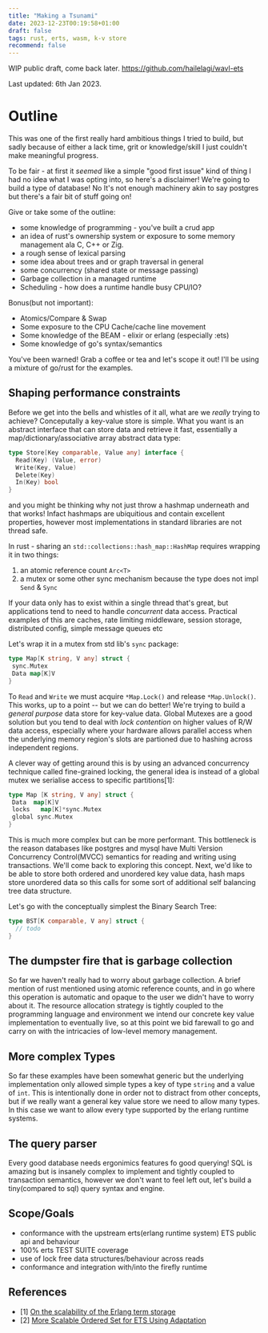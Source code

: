 ```yaml
---
title: "Making a Tsunami"
date: 2023-12-23T00:19:58+01:00
draft: false
tags: rust, erts, wasm, k-v store
recommend: false
---
```


WIP public draft, come back later. <https://github.com/hailelagi/wavl-ets>

Last updated: 6th Jan 2023.

# Outline

This was one of the first really hard ambitious things I tried to build, but sadly because of
either a lack time, grit or knowledge/skill I just couldn't make meaningful progress.

To be fair - at first it _seemed_ like a simple "good first issue" kind of thing I had no idea what I was opting into, so here's a disclaimer!
We're going to build a type of database! No It's not enough machinery akin to say postgres but there's a fair bit of stuff going on!

Give or take some of the outline:

- some knowledge of programming - you've built a crud app
- an idea of rust's ownership system or exposure to some memory management ala C, C++ or Zig.
- a rough sense of lexical parsing
- some idea about trees and or graph traversal in general
- some concurrency (shared state or message passing)
- Garbage collection in a managed runtime
- Scheduling - how does a runtime handle busy CPU/IO?

Bonus(but not important):

- Atomics/Compare & Swap
- Some exposure to the CPU Cache/cache line movement
- Some knowledge of the BEAM - elixir or erlang (especially :ets)
- Some knowledge of go's syntax/semantics

You've been warned! Grab a coffee or tea and let's scope it out! I'll be using a mixture of go/rust for the examples.

## Shaping performance constraints

Before we get into the bells and whistles of it all, what are we _really_ trying to achieve? Conceputally a key-value store is simple.
What you want is an abstract interface that can store data and retrieve it fast, essentially a map/dictionary/associative array abstract data type:

```go
type Store[Key comparable, Value any] interface {
  Read(Key) (Value, error)
  Write(Key, Value)
  Delete(Key)
  In(Key) bool
}
```

and you might be thinking why not just throw a hashmap underneath and that works! Infact hashmaps are ubiquitious and contain excellent
properties, however most implementations in standard libraries are not thread safe.

In rust - sharing an `std::collections::hash_map::HashMap` requires wrapping it in two things:

1. an atomic reference count `Arc<T>`
2. a mutex or some other sync mechanism because the type does not impl `Send` & `Sync`

If your data only has to exist within a single thread that's great, but applications tend to need to handle _concurrent_ data access.
Practical examples of this are caches, rate limiting middleware, session storage, distributed config, simple message queues etc

Let's wrap it in a mutex from std lib's `sync` package:

```go
type Map[K string, V any] struct {
 sync.Mutex
 Data map[K]V
}
```

To `Read` and `Write` we must acquire `*Map.Lock()` and release `*Map.Unlock()`. This works, up to a point --
but we can do better! We're trying to build a _general purpose_ data store for
key-value data. Global Mutexes are a good solution but you tend to deal with _lock contention_ on higher values of R/W data access,
especially where your hardware allows parallel access when the underlying memory region's slots are partioned due to hashing across independent regions.

A clever way of getting around this is by using an advanced concurrency technique called fine-grained locking, the general idea is instead of a global mutex
we serialise access to specific partitions[1]:

```go
type Map [K string, V any] struct {
 Data  map[K]V
 locks   map[K]*sync.Mutex
 global sync.Mutex
}
```

This is much more complex but can be more performant. This bottleneck is the reason databases like postgres and mysql have Multi Version Concurrency Control(MVCC)
semantics for reading and writing using transactions. We'll come back to exploring this concept. Next, we'd like to be able to store both ordered and unordered key
value data, hash maps store unordered data so this calls for some sort of additional self balancing tree data structure.

Let's go with the conceptually simplest the Binary Search Tree:

```go
type BST[K comparable, V any] struct {
  // todo
}
```

## The dumpster fire that is garbage collection

So far we haven't really had to worry about garbage collection. A brief mention of rust mentioned using atomic reference counts, and in go where this operation
is automatic and opaque to the user we didn't have to worry about it. The resource allocation strategy is tightly coupled to the programming language and environment
we intend our concrete key value implementation to eventually live, so at this point we bid farewall to go and carry on with the intricacies of
low-level memory management.

## More complex Types

So far these examples have been somewhat generic but the underlying implementation only allowed simple types a key of type `string` and a value of `int`.
This is intentionally done in order not to distract from other concepts, but if we really want a general key value store we need to allow many types.
In this case we want to allow every type supported by the erlang runtime systems.

## The query parser

Every good database needs ergonimics features fo good querying! SQL is amazing but is insanely complex to implement and tightly coupled to transaction semantics,
however we don't want to feel left out, let's build a tiny(compared to sql) query syntax and engine.

## Scope/Goals

- conformance with the upstream erts(erlang runtime system) ETS public api and behaviour
- 100% erts TEST SUITE coverage
- use of lock free data structures/behaviour across reads
- conformance and integration with/into the firefly runtime

## References

- [1] [On the scalability of the Erlang term storage](http://doi.acm.org/10.1145/2505305.2505308)
- [2] [More Scalable Ordered Set for ETS Using Adaptation](https://doi.org/10.1145/2633448.2633455)
